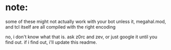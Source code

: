 # note:

some of these might not actually work with your bot unless it, megahal.mod, and tcl itself are all compiled with the right encoding

no, i don't know what that is. ask z0rc and zev, or just google it until you find out. if i find out, i'll update this readme.